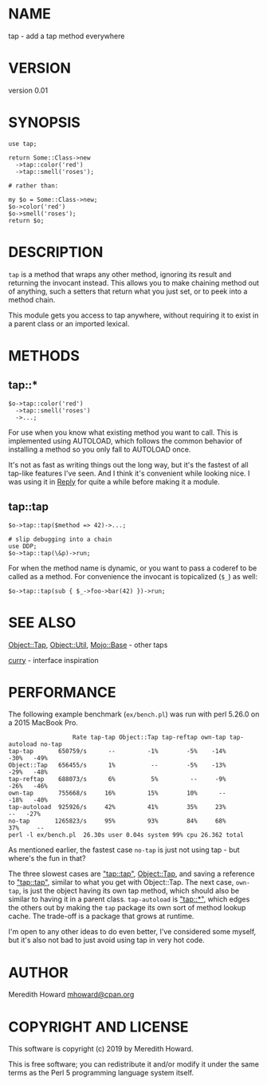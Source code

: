 # NAME

tap - add a tap method everywhere

# VERSION

version 0.01

# SYNOPSIS

    use tap;

    return Some::Class->new
      ->tap::color('red')
      ->tap::smell('roses');

    # rather than:

    my $o = Some::Class->new;
    $o->color('red')
    $o->smell('roses');
    return $o;

# DESCRIPTION

`tap` is a method that wraps any other method, ignoring its result and
returning the invocant instead.  This allows you to make chaining method out of
anything, such a setters that return what you just set, or to peek into
a method chain.

This module gets you access to tap anywhere, without requiring it to exist in
a parent class or an imported lexical.

# METHODS

## tap::\*

    $o->tap::color('red')
      ->tap::smell('roses')
      ->...;

For use when you know what existing method you want to call.  This is
implemented using AUTOLOAD, which follows the common behavior of installing
a method so you only fall to AUTOLOAD once.

It's not as fast as writing things out the long way, but it's the fastest of
all tap-like features I've seen.  And I think it's convenient while looking
nice.  I was using it in [Reply](https://metacpan.org/pod/Reply) for quite a while before making it a module.

## tap::tap

    $o->tap::tap($method => 42)->...;

    # slip debugging into a chain
    use DDP;
    $o->tap::tap(\&p)->run;

For when the method name is dynamic, or you want to pass a coderef to be called
as a method.  For convenience the invocant is topicalized (`$_`) as well:

    $o->tap::tap(sub { $_->foo->bar(42) })->run;

# SEE ALSO

[Object::Tap](https://metacpan.org/pod/Object::Tap), [Object::Util](https://metacpan.org/pod/Object::Util), [Mojo::Base](https://metacpan.org/pod/Mojo::Base) - other taps

[curry](https://metacpan.org/pod/curry) - interface inspiration

# PERFORMANCE

The following example benchmark (`ex/bench.pl`) was run with perl 5.26.0 on
a 2015 MacBook Pro.

                      Rate tap-tap Object::Tap tap-reftap own-tap tap-autoload no-tap
    tap-tap       650759/s      --         -1%        -5%    -14%         -30%   -49%
    Object::Tap   656455/s      1%          --        -5%    -13%         -29%   -48%
    tap-reftap    688073/s      6%          5%         --     -9%         -26%   -46%
    own-tap       755668/s     16%         15%        10%      --         -18%   -40%
    tap-autoload  925926/s     42%         41%        35%     23%           --   -27%
    no-tap       1265823/s     95%         93%        84%     68%          37%     --
    perl -l ex/bench.pl  26.30s user 0.04s system 99% cpu 26.362 total

As mentioned earlier, the fastest case `no-tap` is just not using tap - but
where's the fun in that?

The three slowest cases are ["tap::tap"](#tap-tap), [Object::Tap](https://metacpan.org/pod/Object::Tap), and saving
a reference to ["tap::tap"](#tap-tap), similar to what you get with Object::Tap.  The
next case, `own-tap`, is just the object having its own tap method, which
should also be similar to having it in a parent class.  `tap-autoload` is
["tap::\*"](#tap), which edges the others out by making the `tap` package its own
sort of method lookup cache.  The trade-off is a package that grows at runtime.

I'm open to any other ideas to do even better, I've considered some myself, but
it's also not bad to just avoid using tap in very hot code.

# AUTHOR

Meredith Howard <mhoward@cpan.org>

# COPYRIGHT AND LICENSE

This software is copyright (c) 2019 by Meredith Howard.

This is free software; you can redistribute it and/or modify it under
the same terms as the Perl 5 programming language system itself.
